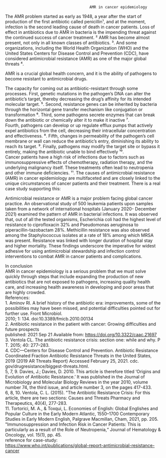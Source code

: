                                           AMR in cancer epidemiology  
The AMR problem started as early as 1948, a year after the start of production of the first antibiotic called penicillin¹, and at the moment, infection is the second leading cause of death in cancer patients. Loss of effect in antibiotics due to AMR in bacteria is the impending threat against the continued success of cancer treatment. ² AMR has become almost present, not only in all known classes of antibiotics. ³. And some organizations, including the World Health Organization (WHO) and the United States Centers for Disease Control and Prevention (CDC), have considered antimicrobial resistance (AMR) as one of the major global threats ⁴.

AMR is a crucial global health concern, and it is the ability of pathogens to become resistant to antimicrobial drugs.

The capacity for coming out as antibiotic-resistant through some processes. First, genetic mutations in the pathogen’s DNA can alter the antibiotic’s target, thereby decreasing the drug’s affinity for its intended molecular target. ⁵. Second, resistance genes can be inherited by bacteria through the horizontal gene transfer mechanism like conjugation or transformation ⁶. Third, some pathogens secrete enzymes that can break down the antibiotic or chemically alter it to make it inactive ⁷.   
Fourth, pathogens can develop or up regulate efflux pumps that actively expel antibiotics from the cell, decreasing their intracellular concentration and effectiveness. ⁸. Fifth, changes in permeability of the pathogen’s cell membrane or wall can reduce the antibiotic’s entry, diminishing its ability to reach its target. ⁹. Finally, pathogens may modify the target site or bypass it entirely, making the antibiotic unable to bind effectively  ¹⁰.  
Cancer patients have a high risk of infections due to factors such as immunosuppressive effects of chemotherapy, radiation therapy, and the underlying malignancy itself. These treatments often lead to neutropenia and other immune deficiencies. ¹¹. The causes of antimicrobial resistance (AMR) in cancer epidemiology are multifaceted and are closely linked to the unique circumstances of cancer patients and their treatment. There is a real case study supporting this: 

Antimicrobial resistance or AMR is a major problem facing global cancer practice. An observational study of 500 leukemia patients upon samples taken from a network of international hospitals (January 2020- December 2021\) examined the pattern of AMR in bacterial infections. It was observed that, out of all the tested organisms, Escherichia coli had the highest level of resistance to ciprofloxacin 32% and Pseudomonas aeruginosa to piperacillin-tazobactam 28%. Methicillin resistance was also observed among the Staphylococcus isolates at a rate of 18% among which MRSA was present. Resistance was linked with longer duration of hospital stay and higher mortality. These findings underscore the imperative for widest adhesive for using antimicrobial stewardship and infection control interventions to combat AMR in cancer patients and complications.

In conclusion  
AMR in cancer epidemiology is a serious problem that we must solve quickly through steps that include expanding the production of new antibiotics that are not exposed to pathogens, increasing quality health care, and increasing health awareness in developing and poor areas that are highly crowded.  
References:  
1\. Aminov RI. A brief history of the antibiotic era: improvements, some of the possibilities may have been missed, and potential difficulties pointed out for further use. Front Microbiol.  
2010; 1: 134\. doi:10.3389/fmicb.2010.00134  
2\. Antibiotic resistance in the patient with cancer: Growing difficulties and future prospects  
published: 2021 Sep 21 Available from: https://doi.org/10.3322/caac.21697  
3\. Ventola CL. The antibiotic resistance crisis: section one: while and why. P T. 2015; 40: 277–283.  
4\. CDC—Centers for Disease Control and Prevention. Antibiotic Resistance Coordinated Fraction Antibiotic Resistance Threats in the United States, 2019 (2019 AR Threats Report) Accessed February 25, 2021\. cdc. gov/drugresistance/biggest-threats.html.  
5, 7, 9\. Davies, J.; Davies, D. 2010\. This article is therefore titled ‘Origins and Evolution of Antibiotic Resistance.’ It was published in the Journal of Microbiology and Molecular Biology Reviews in the year 2010, volume number 74, the third issue, and article number 3, on the pages 417-433.  
6, 8, 10\. Ventola, C. L. (2015). "The Antibiotic Resistance Crisis: For this article, there are two sections: Causes and Threats Pharmacy and Therapeutics, 40(4), 277-283.  
11\. Tortorici, M. A., & Toxqui, L. Economies of English: Global Englishes and Popular Culture in the Early Modern Atlantic, 1550–1700 Contemporary Studies in Early Modern English, Palgrave Macmillan, Cham, 2021, pp. 205\. "Immunosuppression and Infection Risk in Cancer Patients: This is particularly as a result of the Role of Neutropenia,“ Journal of Hematology & Oncology, vol. 15(1), pp. 45\.  
reference for case-study:  
https://www.who.int/publications/global-report-antimicrobial-resistance-cancer


